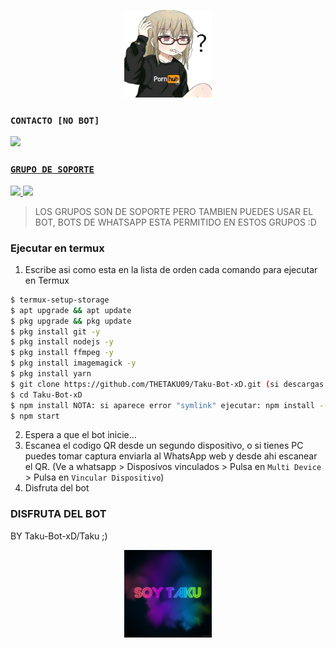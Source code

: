 <p align="center">
<img src="./media/pornhub.jpg" width="140" height="140"/>
<p align="center">


### `CONTACTO [NO BOT]`
<a href="http://wa.me/5493772642151" target="blank"><img src="https://img.shields.io/badge/TAKU_CREADOR-25D366?style=for-the-badge&logo=whatsapp&logoColor=white" />
### `GRUPO DE SOPORTE`

<a href="https://chat.whatsapp.com/BVYbhiEXHzT2gTJXmfZC98" target="blank"><img src="https://img.shields.io/badge/GRUPO_DE_SOPORTE-25D366?style=for-the-badge&logo=whatsapp&logoColor=white" />
</a> 
<a href="https://chat.whatsapp.com/HmHiPZqDyCZKuCJC2nuUkq" target="blank"><img src="https://img.shields.io/badge/GRUPO_DE_SOPORTE-25D366?style=for-the-badge&logo=whatsapp&logoColor=white" />
</a>
>LOS GRUPOS SON DE SOPORTE PERO TAMBIEN PUEDES USAR EL BOT, BOTS DE WHATSAPP ESTA PERMITIDO EN ESTOS GRUPOS :D

### Ejecutar en termux
1. Escribe asi como esta en la lista de orden cada comando para ejecutar en Termux
```sh
$ termux-setup-storage
$ apt upgrade && apt update
$ pkg upgrade && pkg update
$ pkg install git -y
$ pkg install nodejs -y
$ pkg install ffmpeg -y
$ pkg install imagemagick -y
$ pkg install yarn
$ git clone https://github.com/THETAKU09/Taku-Bot-xD.git (si descargas el archivo zip: cd storage)
$ cd Taku-Bot-xD
$ npm install NOTA: si aparece error "symlink" ejecutar: npm install --no-bin-links
$ npm start
```
2. Espera a que el bot inicie...
3. Escanea el codigo QR desde un segundo dispositivo, o si tienes PC puedes tomar captura enviarla al WhatsApp web y desde ahi escanear el QR. (Ve a whatsapp > Disposivos vinculados > Pulsa en `Multi Device` > Pulsa en `Vincular Dispositivo`)
4. Disfruta del bot

### DISFRUTA DEL BOT 
BY Taku-Bot-xD/Taku ;)

<p align="center">
<img src="./media/soytaku.jpg" width="140" height="140"/>
<p align="center">

